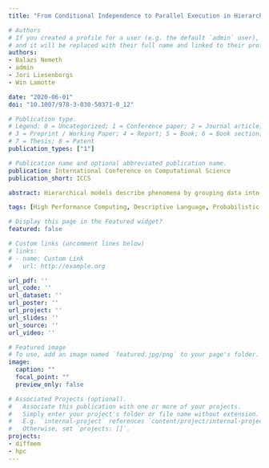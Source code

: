 ```yaml
---
title: "From Conditional Independence to Parallel Execution in Hierarchical Models"

# Authors
# If you created a profile for a user (e.g. the default `admin` user), write the username (folder name) here
# and it will be replaced with their full name and linked to their profile.
authors:
- Balazs Nemeth
- admin
- Jori Liesenborgs
- Win Lamotte

date: "2020-06-01"
doi: "10.1007/978-3-030-50371-0_12"

# Publication type.
# Legend: 0 = Uncategorized; 1 = Conference paper; 2 = Journal article;
# 3 = Preprint / Working Paper; 4 = Report; 5 = Book; 6 = Book section;
# 7 = Thesis; 8 = Patent
publication_types: ["1"]

# Publication name and optional abbreviated publication name.
publication: International Conference on Computational Science
publication_short: ICCS

abstract: Hierarchical models describe phenomena by grouping data into multiple levels. Due to the size of these models, parallel execution is required to avoid prohibitively long computing time. While it is occasionally possible to specify some of these models using parallel building blocks, this limits expressivity. Therefore, a more general generative specification is preferred. To leverage parallel computing capacity, these specifications can be annotated, but doing so effectively assumes that the modeler has expertise from computer science. This paper outlines how to identify parallel parts automatically by leveraging the conditional independence property in the graphical model extracted from the dataflow graph of model specifications. Computation related to random variables with the same depth in the graphical model are identified as candidates for parallel execution. Since subsequent proposals in the parameter space exploration of the model are clustered together, the results show that the well known longest processing time scheduling heuristic deals adequately with load imbalance. The proposed parallelization is evaluated on two pharmacometrics models, a domain where hierarchical models with load imbalance are common due to the numeric simulation of pharmacokinetics and pharmacodynamics of human subjects. The varying number of measurements taken per subject further exacerbates load imbalance.

tags: [High Performance Computing, Descriptive Language, Probabilistic Modelling, Automatic Parallelization, Dataflow, Hierarchical Models]

# Display this page in the Featured widget?
featured: false

# Custom links (uncomment lines below)
# links:
# - name: Custom Link
#   url: http://example.org

url_pdf: ''
url_code: ''
url_dataset: ''
url_poster: ''
url_project: ''
url_slides: ''
url_source: ''
url_video: ''

# Featured image
# To use, add an image named `featured.jpg/png` to your page's folder.
image:
  caption: ""
  focal_point: ""
  preview_only: false

# Associated Projects (optional).
#   Associate this publication with one or more of your projects.
#   Simply enter your project's folder or file name without extension.
#   E.g. `internal-project` references `content/project/internal-project/index.md`.
#   Otherwise, set `projects: []`.
projects:
- diffmem
- hpc
---
```

